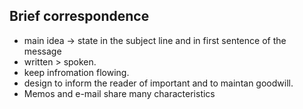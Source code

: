 ## Brief correspondence

- main idea -> state in the subject line and in first sentence of the message
- written > spoken.
- keep infromation flowing.
- design to inform the reader of important and to maintan goodwill.
- Memos and e-mail share many characteristics